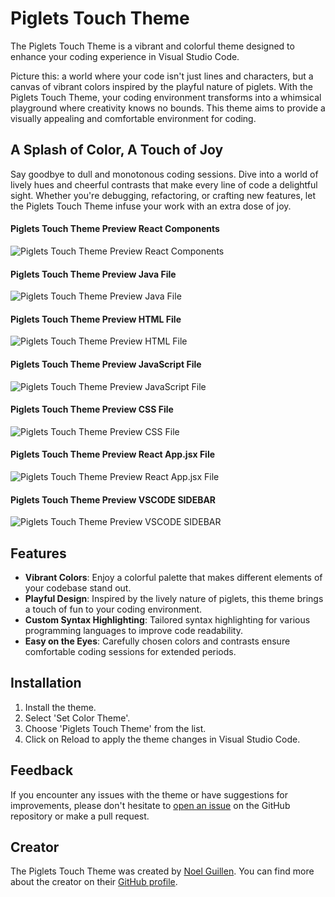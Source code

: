 # Piglets Touch Theme

The Piglets Touch Theme is a vibrant and colorful theme designed to enhance your coding experience in Visual Studio Code.

Picture this: a world where your code isn't just lines and characters, but a canvas of vibrant colors inspired by the playful nature of piglets. With the Piglets Touch Theme, your coding environment transforms into a whimsical playground where creativity knows no bounds. This theme aims to provide a visually appealing and comfortable environment for coding.


## A Splash of Color, A Touch of Joy

Say goodbye to dull and monotonous coding sessions. Dive into a world of lively hues and cheerful contrasts that make every line of code a delightful sight. Whether you're debugging, refactoring, or crafting new features, let the Piglets Touch Theme infuse your work with an extra dose of joy.
<!-- 
## Comfort and Style Combined

Coding isn't just about functionality; it's about the experience. That's why the Piglets Touch Theme doesn't just prioritize aesthetics; it ensures your comfort too. Carefully chosen colors and gentle contrasts make long coding sessions a breeze, ensuring your eyes stay fresh and focused. -->

#### Piglets Touch Theme Preview React Components
![Piglets Touch Theme Preview React Components](https://res.cloudinary.com/dpgbxk6w7/image/upload/v1708142637/ezwcqt40ktmlshmptuq7.png)

#### Piglets Touch Theme Preview Java File
![Piglets Touch Theme Preview Java File](https://res.cloudinary.com/dpgbxk6w7/image/upload/v1708142639/o5og1qrsx0eh0xggshbv.png)

#### Piglets Touch Theme Preview HTML File
![Piglets Touch Theme Preview HTML File](https://res.cloudinary.com/dpgbxk6w7/image/upload/v1708142638/vvhauq42upcnk1cs3ivf.png)

#### Piglets Touch Theme Preview JavaScript File
![Piglets Touch Theme Preview JavaScript File](https://res.cloudinary.com/dpgbxk6w7/image/upload/v1708142639/ujwjt3v3pdnwe6jwfffy.png)

#### Piglets Touch Theme Preview CSS File
![Piglets Touch Theme Preview CSS File](https://res.cloudinary.com/dpgbxk6w7/image/upload/v1708142638/yltd2v87nr0qwdmqn6dh.png)

#### Piglets Touch Theme Preview React App.jsx File
![Piglets Touch Theme Preview React App.jsx File](https://res.cloudinary.com/dpgbxk6w7/image/upload/v1708142639/fy55nphxmrqt8ulh0rko.png)

#### Piglets Touch Theme Preview VSCODE SIDEBAR
![Piglets Touch Theme Preview VSCODE SIDEBAR](https://res.cloudinary.com/dpgbxk6w7/image/upload/v1708142638/oxkk654leidqinufuqri.png)


## Features

- **Vibrant Colors**: Enjoy a colorful palette that makes different elements of your codebase stand out.
- **Playful Design**: Inspired by the lively nature of piglets, this theme brings a touch of fun to your coding environment.
- **Custom Syntax Highlighting**: Tailored syntax highlighting for various programming languages to improve code readability.
- **Easy on the Eyes**: Carefully chosen colors and contrasts ensure comfortable coding sessions for extended periods.

## Installation

1. Install the theme.
2. Select 'Set Color Theme'.
3. Choose 'Piglets Touch Theme' from the list.
4. Click on Reload to apply the theme changes in Visual Studio Code.

## Feedback

If you encounter any issues with the theme or have suggestions for improvements, please don't hesitate to [open an issue](https://github.com/1uckyswish/piglets-touch) on the GitHub repository or make a pull request.

## Creator

The Piglets Touch Theme was created by [Noel Guillen](https://www.linkedin.com/in/noel-guillen-blas-b63353257/). You can find more about the creator on their [GitHub profile](https://github.com/1uckyswish).
